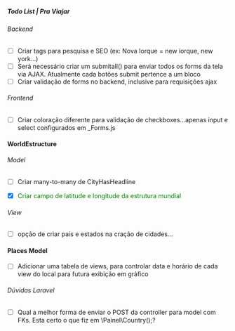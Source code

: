 ##### Todo List | Pra Viajar

###### Backend

-[ ] Criar tags para pesquisa e SEO (ex: Nova Iorque = new iorque, new york...)
-[ ] Será necessário criar um submitall() para enviar todos os forms da tela via AJAX. Atualmente cada botões submit pertence a um bloco
-[ ] Criar validação de forms no backend, inclusive para requisições ajax

###### Frontend
-[ ] Criar coloração diferente para validação de checkboxes...apenas input e select configurados em _Forms.js

#### WorldEstructure 

###### Model

-[ ] Criar many-to-many de CityHasHeadline


-[x] <span style="color: green">Criar campo de latitude e longitude da estrutura mundial</span>

###### View
-[ ] opção de criar pais e estados na cração de cidades...


#### Places Model
-[ ] Adicionar uma tabela de views, para controlar data e horário de cada view do local para futura exibição em gráfico

###### Dúvidas Laravel
-[ ] Qual a melhor forma de enviar o POST da controller para model com FKs. Esta certo o que fiz em \Painel\Country();?



